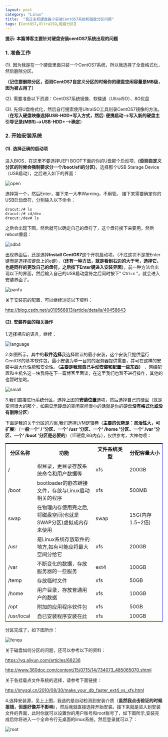 ```yaml
---
layout: post
category: "Linux"
title:  "真正主机硬盘最小安装CentOS7系统和磁盘分区问题"
tags: [CentOS7,UltraISO,磁盘分区]
---
```

**提示: 本篇博客主要针对硬盘安装centOS7系统出现的问题**

### 1. 准备工作

   (1). 因为我是在一个硬盘里面只装一个CentOS7系统，所以我选择了全盘格式化，然后删除分区。

   **（记住要删除分区，否则CentOS7自定义分区的时候你的硬盘空闲容量是MB级，因为被占用了）**

   (2). 需要准备以下资源：CentOS7系统镜像、软碟通（UltraISO）、8G优盘

   (3). 先将U盘格式化，然后自行搜索使用UltraISO工具刻录CentOS7镜像的方法。（**在写入硬盘映像选择USB-HDD+写入方式，然后: 便携启动——>写入新的硬盘主引导记录(MBR)——>USB-HDD+——>确定**）

<!-- more -->
### 2. 开始安装系统
    
#### (1). 选择正确的启动项

   进入BIOS，在这里不要选择UEFI BOOT下面的你的U盘那个启动项，**(否则自定义分区的时候会强制要求分一个/boot/efi的分区)**，选择那个USB Starage Device（USB启动），之后进入如下的界面：

   ![open](https://pcs.baidu.com/rest/2.0/pcs/thumbnail?method=generate&app_id=250528&path=%2FBlogImages%2Fopen.jpg&quality=90&size=c10000_u10000)

   选择第一个，然后Enter，接下来一大串Warning，不用管。
   接下来需要确定你的USB启动盘符，分别输入以下命令：

    dracut:/# ls
    dracut:/# cd/dev
    dracut:/dev# ls

   之后会出现下图，然后就可以确定自己的盘符了，这个盘符接下来要用，然后reboot重启：

   ![sdb4](https://pcs.baidu.com/rest/2.0/pcs/thumbnail?method=generate&app_id=250528&path=%2FBlogImages%2Fsdb4.jpg&quality=90&size=c10000_u10000)

   出现界面后，还是选择**Install CentOS7**这个开机启动项，（不过这次不是按Enter键而是选择按键盘上的e键），**（还有一种方法，就是看到右边的大于号，选择它，也是同样的更改自己的盘符，之后按下Enter键进入安装界面）**。前一种方法会出现以下的界面，然后输入自己的USB启动盘符之后同时按下“ Ctrl+x ”，就会进入安装界面了。

   ![panfu](https://pcs.baidu.com/rest/2.0/pcs/thumbnail?method=generate&app_id=250528&path=%2FBlogImages%2Fpanfu.jpg&quality=90&size=c10000_u10000)

   关于安装前的配置，可以继续浏览以下资料：

   <http://blog.csdn.net/u010566813/article/details/40458643>

#### (2). 安装界面的相关操作

   1.选择相应的语言，继续：

   ![language](https://pcs.baidu.com/rest/2.0/pcs/thumbnail?method=generate&app_id=250528&path=%2FBlogImages%2Flanguage.jpg&quality=90&size=c10000_u10000)

   2.如图所示，其中的**软件选择**我选择默认的最小安装，这个安装只提供运行CentOS的基本软件包，最小安装为单一目的的服务器提供需要，并可在这样的安装中最大化性能和安全性。**（主要是我想自己手动安装和配置一些东西）** ，网络配置和主机名这一块我将在下一篇博客里面谈，在这里我们也暂不进行操作，其他的也暂时忽略。

   ![small](https://pcs.baidu.com/rest/2.0/pcs/thumbnail?method=generate&app_id=250528&path=%2FBlogImages%2Fsmall.jpg&quality=90&size=c10000_u10000)

   3.我们直接进行系统分区，选择上图的**安装位置**选项，然后选择自己的硬盘（就是空间很大的那个，如果显示硬盘的空闲空间很小的话就是你的硬盘**没有格式化或没有删除分区**）

   下面是我的关于分区的方案,我们选择LVM逻辑卷（**主要的优势是：灵活性大，可扩展**）（**一般一个‘ / ’分区、一个‘ /usr ’分区、一个‘ /home ’分区、一个‘ /var ’分区、一个‘ /boot ’分区是必要的**）（1T硬盘,8G内存），仅供参考，大神勿喷：

   <table style="border:1px solid Blue">
      <tr>
       <th width="80px">分区名称</th>
       <th width="220px">功能</th>
       <th width="120px">文件系统类型</th>
       <th width="120px">分配容量大小</th>
      </tr>
      <tr>
        <td>/</td>
        <td>根目录，更目录存放系统命令和用户数据等</td>
        <td>xfs</td>
        <td>200GB</td>
      </tr>
      <tr>
        <td>/boot</td>
        <td>bootloader的静态链接文件，存放与Linux启动相关的程序</td>
        <td>xfs</td>
        <td>500MB</td>
      </tr>
      <tr>
        <td>swap</td>
        <td>在物理内存使用完之后,将磁盘空间(也就是SWAP分区)虚拟成内存来使用</td>
        <td>swap</td>
        <td>15G(内存1.5~2倍)</td>
      </tr>
      <tr>
        <td>/usr</td>
        <td>是Linux系统存放软件的地方,如有可能应将最大空间分给它</td>
        <td>xfs</td>
        <td>200GB</td>
      </tr>
      <tr>
        <td>/var</td>
        <td>不断变化的数据，存放服务器的一些服务</td>
        <td>ext4</td>
        <td>100GB</td>
      </tr>
      <tr>
        <td>/temp</td>
        <td>存放临时文件</td>
        <td>xfs</td>
        <td>50GB</td>
      </tr>
      <tr>
        <td>/home</td>
        <td>用户目录，存放普通用户的数据</td>
        <td>xfs</td>
        <td>100GB</td>
      </tr>
      <tr>
        <td>/opt</td>
        <td>附加的应用程序软件包</td>
        <td>xfs</td>
        <td>50GB</td>
      </tr>
      <tr>
        <td>/usr/local</td>
        <td>自已安装程序安装在此</td>
        <td>xfs</td>
        <td>100GB</td>
      </tr>
    </table>

   分区完成了，如下图所示：

   ![fenqu](https://pcs.baidu.com/rest/2.0/pcs/thumbnail?method=generate&app_id=250528&path=%2FBlogImages%2Ffenqu.jpg&quality=90&size=c10000_u10000)

   关于磁盘如何分区的问题，还可以参考以下的资料：

   <https://yq.aliyun.com/articles/68236>

   <http://www.360doc.com/content/15/0715/14/734073_485065070.shtml>

   关于各挂载点文件系统的选择，请参考下面链接：

   <http://imysql.cn/2010/08/30/make_your_db_faster_ext4_vs_xfs.html>

   4.选择安装源，见上上图，我选的是自动检测到安装介质（**虽然我点击验证的时候报错，但是好像并不影响**），然后我就直接选择开始安装。接下来就是进入到安装文件的界面，此时你就可以设置你的用户账号和root账号了，如下图所示,安装完成后你将进入一个全命令行无桌面的linux系统，然后登录就可以了：

   ![root](https://pcs.baidu.com/rest/2.0/pcs/thumbnail?method=generate&app_id=250528&path=%2FBlogImages%2Froot.jpg&quality=90&size=c10000_u10000)






   

 














